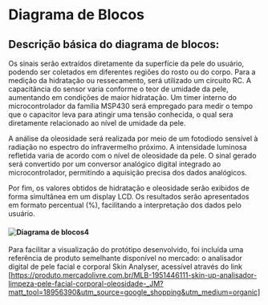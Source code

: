 # Diagrama de Blocos

## Descrição básica do diagrama de blocos:  
Os sinais serão extraídos diretamente da superfície da pele do usuário, podendo ser coletados em diferentes regiões do rosto ou do corpo. Para a medição da hidratação ou ressecamento, será utilizado um circuito RC. A capacitância do sensor varia conforme o teor de umidade da pele, aumentando em condições de maior hidratação. Um timer interno do microcontrolador da família MSP430 será empregado para medir o tempo que o capacitor leva para atingir uma tensão conhecida, o qual sera diretamente relacionado ao nível de umidade da pele.

A análise da oleosidade será realizada por meio de um fotodiodo sensível à radiação no espectro do infravermelho próximo. A intensidade luminosa refletida varia de acordo com o nível de oleosidade da pele. O sinal gerado será convertido por um conversor analógico digital integrado ao microcontrolador, permitindo a aquisição precisa dos dados analógicos.

Por fim, os valores obtidos de hidratação e oleosidade serão exibidos de forma simultânea em um display LCD. Os resultados serão apresentados em formato percentual (%), facilitando a interpretação dos dados pelo usuário.

#### ![Diagrama de blocos4](https://github.com/user-attachments/assets/ed6b1f71-28f2-44c7-9729-fe29639f3942)

Para facilitar a visualização do protótipo desenvolvido, foi incluída uma referência de produto semelhante disponível no mercado: o analisador digital de pele facial e corporal Skin Analyser, acessível através do link [https://produto.mercadolivre.com.br/MLB-1951446111-skin-up-analisador-limpeza-pele-facial-corporal-oleosidade-_JM?matt_tool=18956390&utm_source=google_shopping&utm_medium=organic]


